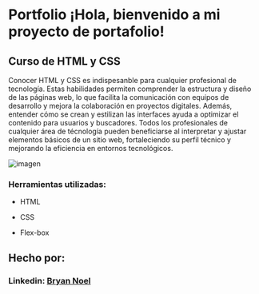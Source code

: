 

# Portfolio ¡Hola, bienvenido a mi proyecto de portafolio!

## Curso de HTML y CSS
<p>Conocer HTML y CSS es indispesanble para cualquier profesional de tecnología. Estas habilidades permiten comprender la estructura y diseño de las páginas web, lo que facilita la comunicación con equipos de desarrollo y mejora la colaboración en proyectos digitales. Además, entender cómo se crean y estilizan las interfaces ayuda a optimizar el contenido para usuarios y buscadores. Todos los profesionales de cualquier área de técnología pueden beneficiarse al interpretar y ajustar elementos básicos de un sitio web, fortaleciendo su perfil técnico y mejorando la eficiencia en entornos tecnológicos.</p>

![imagen](https://cdn1.gnarususercontent.com.br/6/450324/9facae6f-79bf-48f3-b3a9-b4f9284802d7.png)  
### Herramientas utilizadas:

* HTML

* CSS

* Flex-box

## Hecho por:

### Linkedin: [Bryan Noel](https://www.linkedin.com/in/bryan-omar-noel-bernal/)
